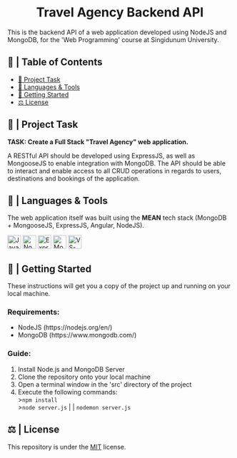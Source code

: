 <h1 align="center">Travel Agency Backend API</h1>

<p>This is the backend API of a web application developed using NodeJS and MongoDB, for the 'Web Programming' course at Singidunum University.</p>

## 📝 | Table of Contents
- [🧐 Project Task <a name="project_task"></a>](#--project-task-)
- [🧰 Languages & Tools <a name="languages_&_tools"></a>](#--languages--tools-)
- [🏁 Getting Started <a name="getting_started"></a>](#--getting-started-)
- [⚖ License <a name="license"></a>](#--license-)

## 🧐 | Project Task <a name="project_task"></a>

**TASK: Create a Full Stack "Travel Agency" web application.**

A RESTful API should be developed using ExpressJS, as well as MongooseJS to enable integration with MongoDB. The API should be able to interact and enable access to all CRUD operations in regards to users, destinations and bookings of the application.

## 🧰 | Languages & Tools <a name="languages_&_tools"></a>

The web application itself was built using the **MEAN** tech stack (MongoDB + MongooseJS, ExpressJS, Angular, NodeJS).

<p>
<a href="https://www.javascript.com/"><img src="https://cdn.jsdelivr.net/gh/devicons/devicon/icons/javascript/javascript-original.svg" width="30px" alt="JavaScript"></a>
<a href="https://nodejs.org/en/"><img src="https://cdn.jsdelivr.net/gh/devicons/devicon/icons/nodejs/nodejs-original.svg" width=30 alt="NodeJS"></a>
<a href="https://expressjs.com/"><img src="https://cdn.jsdelivr.net/gh/devicons/devicon/icons/express/express-original.svg" width="30px" alt="Express"></a>
<a href="https://www.mongodb.com/"><img src="https://img.icons8.com/external-tal-revivo-green-tal-revivo/344/external-mongodb-a-cross-platform-document-oriented-database-program-logo-green-tal-revivo.png" width=30 alt="MongoDB"></a>
<a href="https://code.visualstudio.com/"><img src="https://upload.wikimedia.org/wikipedia/commons/thumb/9/9a/Visual_Studio_Code_1.35_icon.svg/768px-Visual_Studio_Code_1.35_icon.svg.png?20210804221519" width=30 alt="VS-Code"></a></p>
</p>


## 🏁 | Getting Started <a name="getting_started"></a>
These instructions will get you a copy of the project up and running on your local machine.

**<h3>Requirements:</h3>**
<ul>
<li>NodeJS (https://nodejs.org/en/)</li>
<li>MongoDB (https://www.mongodb.com/)</li>
</ul>

**<h3>Guide:</h3>**
1. Install Node.js and MongoDB Server
2. Clone the repository onto your local machine
3. Open a terminal window in the 'src' directory of the project
4. Execute the following commands:
<br>>```npm install```
<br>>```node server.js``` | | ```nodemon server.js```


## ⚖ | License <a name="license"></a>
This repository is under the [MIT](https://opensource.org/licenses/MIT) license.

